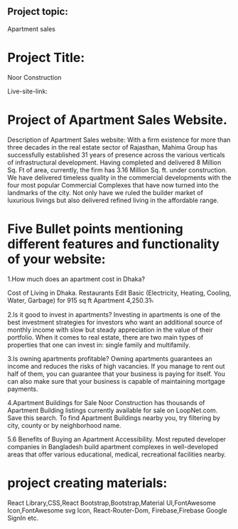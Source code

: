 ## Project topic:

Apartment sales

# Project Title:

Noor Construction

Live-site-link:

# Project of Apartment Sales Website.

Description of Apartment Sales website:
With a firm existence for more than three decades in the real estate sector of Rajasthan, Mahima Group has successfully established 31 years of presence across the various verticals of infrastructural development. Having completed and delivered 8 Million Sq. Ft of area, currently, the firm has 3.16 Million Sq. ft. under construction. We have delivered timeless quality in the commercial developments with the four most popular Commercial Complexes that have now turned into the landmarks of the city. Not only have we ruled the builder market of luxurious livings but also delivered refined living in the affordable range.

# Five Bullet points mentioning different features and functionality of your website:

1.How much does an apartment cost in Dhaka?

Cost of Living in Dhaka.
Restaurants Edit
Basic (Electricity, Heating, Cooling, Water, Garbage) for 915 sq ft Apartment 4,250.31৳

2.Is it good to invest in apartments?
Investing in apartments is one of the best investment strategies for investors who want an additional source of monthly income with slow but steady appreciation in the value of their portfolio. When it comes to real estate, there are two main types of properties that one can invest in: single family and multifamily.

3.Is owning apartments profitable?
Owning apartments guarantees an income and reduces the risks of high vacancies. If you manage to rent out half of them, you can guarantee that your business is paying for itself. You can also make sure that your business is capable of maintaining mortgage payments.

4.Apartment Buildings for Sale
Noor Construction has thousands of Apartment Building listings currently available for sale on LoopNet.com. Save this search.
To find Apartment Buildings nearby you, try filtering by city, county or by neighborhood name.

5.6 Benefits of Buying an Apartment
Accessibility.
Most reputed developer companies in Bangladesh build apartment complexes in well-developed areas that offer various educational, medical, recreational facilities nearby.

# project creating materials:

React Library,CSS,React Bootstrap,Bootstrap,Material UI,FontAwesome Icon,FontAwesome svg Icon, React-Router-Dom, Firebase,Firebase Google SignIn etc.
